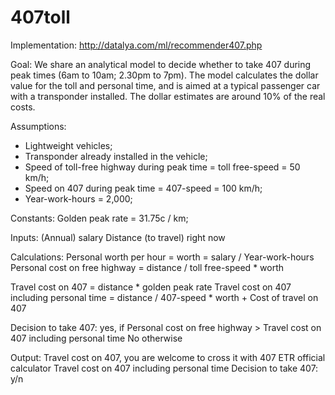 # 407toll

Implementation: http://datalya.com/ml/recommender407.php

Goal: 
We share an analytical model to decide whether to take 407 during peak times (6am to 10am; 2.30pm to 7pm). The model calculates the dollar value for the toll and personal time, and is aimed at a typical passenger car with a transponder installed. The dollar estimates are around 10% of the real costs.

Assumptions:
- Lightweight vehicles;
- Transponder already installed in the vehicle;
- Speed of toll-free highway during peak time = toll free-speed = 50 km/h;
- Speed on 407 during peak time = 407-speed = 100 km/h;
- Year-work-hours = 2,000;

Constants:
Golden peak rate = 31.75c / km;

Inputs:
(Annual) salary
Distance (to travel) right now

Calculations:
Personal worth per hour = worth = salary / Year-work-hours
Personal cost on free highway = distance / toll free-speed * worth

Travel cost on 407 = distance * golden peak rate
Travel cost on 407 including personal time = distance / 407-speed * worth + Cost of travel on 407

Decision to take 407: 
yes, if Personal cost on free highway > Travel cost on 407 including personal time
	No otherwise

Output: 
Travel cost on 407, you are welcome to cross it with 407 ETR official calculator 
Travel cost on 407 including personal time
Decision to take 407: y/n
